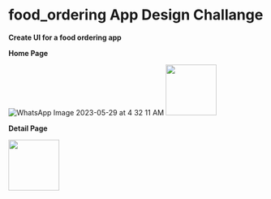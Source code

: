 # food_ordering App Design Challange

**Create UI for a food ordering app**

**Home Page**

![WhatsApp Image 2023-05-29 at 4 32 11 AM](https://github.com/dennis-hash/Flutter-Design-Challange/assets/85708395/2d32f164-df54-4008-81dc-b908e7d64cce) <img src="[https://your-image-url.type](https://github.com/dennis-hash/Flutter-Design-Challange/assets/85708395/2d32f164-df54-4008-81dc-b908e7d64cce)" width="100" height="100">

**Detail Page**

<img src="[https://your-image-url.type](https://github.com/dennis-hash/Flutter-Design-Challange/assets/85708395/3e39dfd7-81d6-4c87-9537-f7fcd3f2b7b8)" width="100" height="100">


